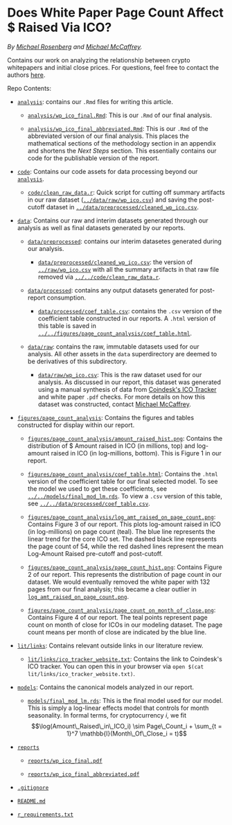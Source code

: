 # Does White Paper Page Count Affect \$ Raised Via ICO?

_By [Michael Rosenberg](mailto:rosenberg.michael.m@gmail.com) and [Michael McCaffrey](mailto:mike@theblockcrypto)._

Contains our work on analyzing the relationship between crypto whitepapers and 
initial close prices. For questions, feel free to contact the authors
[here](mailto:rosenberg.michael.m@gmail.com,mike@theblockcrypto.com).

Repo Contents:

* [`analysis`](analysis): contains our `.Rmd` files for writing this article.

  - [`analysis/wp_ico_final.Rmd`](analysis/wp_ico_final.Rmd): This is our 
  `.Rmd` of our final analysis.
  
  - [`analysis/wp_ico_final_abbreviated.Rmd`](analysis/wp_ico_final_abbreviated.Rmd): 
  This is our `.Rmd` of the abbreviated version of our final analysis. This places the
  mathematical sections of the methodology section in an appendix and shortens the
  *Next Steps* section. This essentially contains our code for the publishable version
  of the report.

* [`code`](code): Contains our code assets for data processing beyond our 
[`analysis`](analysis).

  - [`code/clean_raw_data.r`](code/clean_raw_data.r): Quick script for cutting off
  summary artifacts in our raw dataset ([`../data/raw/wp_ico.csv`](data/raw/wp_ico.csv))
  and saving the post-cutoff dataset in
  [`../data/preprocessed/cleaned_wp_ico.csv`](data/preprocessed/cleaned_wp_ico.csv).
  
* [`data`](data): Contains our raw and interim datasets generated through our analysis
as well as final datasets generated by our reports.

  - [`data/preprocessed`](data/preprocessed): contains our interim datasetes generated
  during our analysis.
  
    + [`data/preprocessed/cleaned_wp_ico.csv`](data/preprocessed/cleaned_wp_ico.csv): the
    version of [`../raw/wp_ico.csv`](data/raw/wp_ico.csv) with all the summary artifacts in
    that raw file removed via [`../../code/clean_raw_data.r`](code/clean_raw_data.r).
    
  - [`data/processed`](data/processed): contains any output datasets generated for post-report
  consumption.
  
    + [`data/processed/coef_table.csv`](data/processed/coef_table.csv): contains the `.csv` version
    of the coefficient table constructed in our reports. A `.html` version of this table is saved in
    [`../../figures/page_count_analysis/coef_table.html`](figures/page_count_analysis/coef_table.html).
    
  - [`data/raw`](data/raw): contains the raw, immutable datasets used for our analysis. All other assets
  in the `data` superdirectory are deemed to be derivatives of this subdirectory.
    
    + [`data/raw/wp_ico.csv`](data/raw/wp_ico.csv): This is the raw dataset used for our analysis. As discussed
    in our report, this dataset was generated using a manual synthesis of data from 
    [Coindesk's ICO Tracker](https://www.coindesk.com/ico-tracker) and white paper `.pdf` checks. For more details
    on how this dataset was constructed, contact [Michael McCaffrey](mailto:mike@theblockcrypto).
    
* [`figures/page_count_analysis`](figures/page_count_analysis): Contains the figures and tables constructed for display
within our report.

  - [`figures/page_count_analysis/amount_raised_hist.png`](figures/page_count_analysis/amount_raised_hist.png): Contains the distribution of \$ Amount raised in ICO (in millions, top) and log-amount raised in ICO (in log-millions, bottom). This is
  Figure 1 in our report.
  
  - [`figures/page_count_analysis/coef_table.html`](figures/page_count_analysis/coef_table.html): Contains the `.html` version
  of the coefficient table for our final selected model. To see the model we used to get these coefficients, see 
  [`../../models/final_mod_lm.rds`](models/final_mod_lm.rds). To view a `.csv` version of this table, see
  [`../../data/processed/coef_table.csv`](data/processed/coef_table.csv).
  
  - [`figures/page_count_analysis/log_amt_raised_on_page_count.png`](figures/page_count_analysis/log_amt_raised_on_page_count.png):
  Contains Figure 3 of our report. This plots log-amount raised in ICO (in log-millions) on page count (teal). The blue line 
  represents the linear trend for the core ICO set. The dashed black line represents the page count of 54, while the red 
  dashed lines represent the mean Log-Amount Raised pre-cutoff and post-cutoff.
  
  - [`figures/page_count_analysis/page_count_hist.png`](figures/page_count_analysis/page_count_hist.png): Contains Figure 2
  of our report. This represents the distribution of page count in our dataset. We would eventually removed the white paper
  with 132 pages from our final analysis; this became a clear outlier in 
  [`log_amt_raised_on_page_count.png`](figures/page_count_analysis/log_amt_raised_on_page_count.png).
  
  - [`figures/page_count_analysis/page_count_on_month_of_close.png`](figures/page_count_analysis/page_count_on_month_of_close.png):
  Contains Figure 4 of our report. The teal points represent page count on month of close for ICOs in our modeling dataset.
  The page count means per month of close are indicated by the blue line.
  
* [`lit/links`](lit/links): Contains relevant outside links in our literature review.

  - [`lit/links/ico_tracker_website.txt`](lit/links/ico_tracker_website.txt): Contains the link to Coindesk's ICO tracker.
  You can open this in your browser via `open $(cat lit/links/ico_tracker_website.txt)`.
  
* [`models`](models): Contains the canonical models analyzed in our report.

  - [`models/final_mod_lm.rds`](models/final_mod_lm.rds): This is the final model used for our model. This is simply a
  log-linear effects model that controls for month seasonality. In formal terms, for cryptocurrency $i$, we fit
  $$\log(Amount\_Raised\_in\_ICO_i) \sim Page\_Count_i + \sum_{t = 1}^7 \mathbb{I}(Month\_Of\_Close_i = t)$$
  
* [`reports`](reports)

  - [`reports/wp_ico_final.pdf`](reports/wp_ico_final.pdf)
  
  - [`reports/wp_ico_final_abbreviated.pdf`](reports/wp_ico_final_abbreviated.pdf)
  
* [`.gitignore`](.gitignore)

* [`README.md`](README.md)

* [`r_requirements.txt`](r_requirements.txt)
